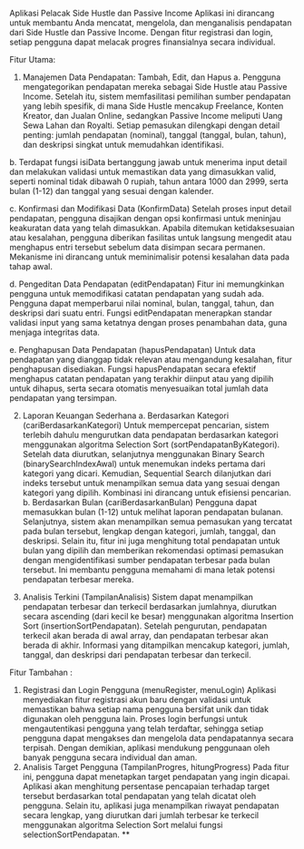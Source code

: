 Aplikasi Pelacak Side Hustle dan Passive Income
   Aplikasi ini dirancang untuk membantu Anda mencatat, mengelola, dan menganalisis pendapatan dari Side Hustle dan Passive Income. 
   Dengan fitur registrasi dan login, setiap pengguna dapat melacak progres finansialnya secara individual.

Fitur Utama:  
1. Manajemen Data Pendapatan: Tambah, Edit, dan Hapus
a. Pengguna mengategorikan pendapatan mereka sebagai Side Hustle atau Passive Income. 
  Setelah itu, sistem memfasilitasi pemilihan sumber pendapatan yang lebih spesifik, di mana 
  Side Hustle mencakup Freelance, Konten Kreator, dan Jualan Online, sedangkan Passive 
  Income meliputi Uang Sewa Lahan dan Royalti. Setiap pemasukan dilengkapi dengan 
  detail penting: jumlah pendapatan (nominal), tanggal (tanggal, bulan, tahun), dan deskripsi 
  singkat untuk memudahkan identifikasi.

 b. Terdapat fungsi isiData bertanggung jawab untuk menerima input detail dan melakukan 
 validasi untuk memastikan data yang dimasukkan valid, seperti nominal tidak dibawah 0 
 rupiah, tahun antara 1000 dan 2999, serta bulan (1-12) dan tanggal yang sesuai dengan 
 kalender. 

 c. Konfirmasi dan Modifikasi Data (KonfirmData) 
 Setelah proses input detail pendapatan, pengguna disajikan dengan opsi konfirmasi untuk 
 meninjau keakuratan data yang telah dimasukkan. Apabila ditemukan ketidaksesuaian atau 
 kesalahan, pengguna diberikan fasilitas untuk langsung mengedit atau menghapus entri 
 tersebut sebelum data disimpan secara permanen. Mekanisme ini dirancang untuk 
 meminimalisir potensi kesalahan data pada tahap awal. 

 d. Pengeditan Data Pendapatan (editPendapatan) 
 Fitur ini memungkinkan pengguna untuk memodifikasi catatan pendapatan yang sudah 
 ada. Pengguna dapat memperbarui nilai nominal, bulan, tanggal, tahun, dan deskripsi dari 
 suatu entri. Fungsi editPendapatan menerapkan standar validasi input yang sama ketatnya 
 dengan proses penambahan data, guna menjaga integritas data. 

e. Penghapusan Data Pendapatan (hapusPendapatan) 
Untuk data pendapatan yang dianggap tidak relevan atau mengandung kesalahan, fitur 
penghapusan disediakan. Fungsi hapusPendapatan secara efektif menghapus catatan 
pendapatan yang terakhir diinput atau yang dipilih untuk dihapus, serta secara otomatis 
menyesuaikan total jumlah data pendapatan yang tersimpan.

2. Laporan Keuangan Sederhana
  a. Berdasarkan Kategori (cariBerdasarkanKategori) 
Untuk mempercepat pencarian, sistem terlebih dahulu mengurutkan data pendapatan 
berdasarkan kategori menggunakan algoritma Selection Sort (sortPendapatanByKategori). 
Setelah data diurutkan, selanjutnya menggunakan Binary Search (binarySearchIndexAwal) 
untuk menemukan indeks pertama dari kategori yang dicari. Kemudian, Sequential Search 
dilanjutkan dari indeks tersebut untuk menampilkan semua data yang sesuai dengan kategori 
yang dipilih. Kombinasi ini dirancang untuk efisiensi pencarian. 
  b. Berdasarkan Bulan (cariBerdasarkanBulan) 
Pengguna dapat memasukkan bulan (1-12) untuk melihat laporan pendapatan bulanan. 
Selanjutnya, sistem akan menampilkan semua pemasukan yang tercatat pada bulan tersebut, 
lengkap dengan kategori, jumlah, tanggal, dan deskripsi. Selain itu, fitur ini juga menghitung 
total pendapatan untuk bulan yang dipilih dan memberikan rekomendasi optimasi pemasukan 
dengan mengidentifikasi sumber pendapatan terbesar pada bulan tersebut. Ini membantu 
pengguna memahami di mana letak potensi pendapatan terbesar mereka.

3. Analisis Terkini (TampilanAnalisis) 
Sistem dapat menampilkan pendapatan terbesar dan terkecil berdasarkan jumlahnya, diurutkan 
secara ascending (dari kecil ke besar) menggunakan algoritma Insertion Sort 
(insertionSortPendapatan). Setelah pengurutan, pendapatan terkecil akan berada di awal array, dan 
pendapatan terbesar akan berada di akhir. Informasi yang ditampilkan mencakup kategori, jumlah, 
tanggal, dan deskripsi dari pendapatan terbesar dan terkecil. 

Fitur Tambahan : 
1. Registrasi dan Login Pengguna (menuRegister, menuLogin) 
Aplikasi menyediakan fitur registrasi akun baru dengan validasi untuk memastikan bahwa setiap 
nama pengguna bersifat unik dan tidak digunakan oleh pengguna lain. Proses login berfungsi untuk 
mengautentikasi pengguna yang telah terdaftar, sehingga setiap pengguna dapat mengakses dan 
mengelola data pendapatannya secara terpisah. Dengan demikian, aplikasi mendukung penggunaan 
oleh banyak pengguna secara individual dan aman. 
2. Analisis Target Pengguna (TampilanProgres, hitungProgress) 
Pada fitur ini, pengguna dapat menetapkan target pendapatan yang ingin dicapai. Aplikasi akan 
menghitung persentase pencapaian terhadap target tersebut berdasarkan total pendapatan yang telah 
dicatat oleh pengguna. Selain itu, aplikasi juga menampilkan riwayat pendapatan secara lengkap, 
yang diurutkan dari jumlah terbesar ke terkecil menggunakan algoritma Selection Sort melalui 
fungsi selectionSortPendapatan. 
**
